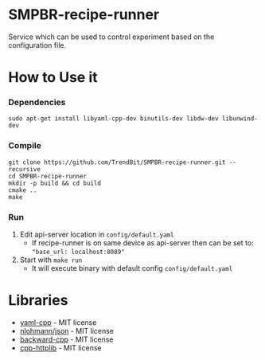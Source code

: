 # SMPBR-recipe-runner
Service which can be used to control experiment based on the configuration file.

# How to Use it

### Dependencies
```
sudo apt-get install libyaml-cpp-dev binutils-dev libdw-dev libunwind-dev
```

### Compile
```  
git clone https://github.com/TrendBit/SMPBR-recipe-runner.git --recursive  
cd SMPBR-recipe-runner  
mkdir -p build && cd build  
cmake ..  
make  
```  
### Run
1. Edit api-server location in `config/default.yaml`
    - If recipe-runner is on same device as api-server then can be set to: `"base_url: localhost:8089"`
2. Start with `make run`
    - It will execute binary with default config `config/default.yaml`

# Libraries
- [yaml-cpp](https://github.com/jbeder/yaml-cpp) - MIT license
- [nlohmann/json](https://github.com/nlohmann/json) - MIT license
- [backward-cpp](https://github.com/bombela/backward-cpp) - MIT license
- [cpp-httplib](https://github.com/yhirose/cpp-httplib) - MIT license
